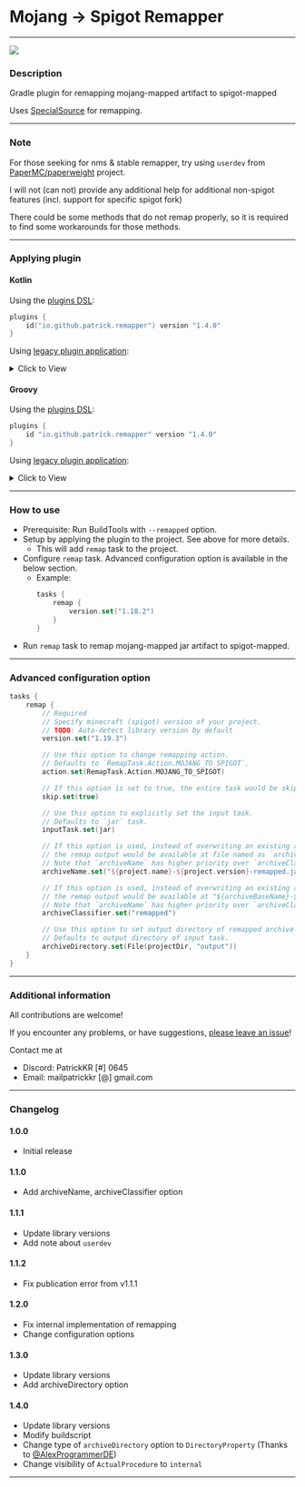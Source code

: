 # Mojang -> Spigot Remapper

---

[![](https://img.shields.io/gradle-plugin-portal/v/io.github.patrick.remapper?style=for-the-badge)](https://plugins.gradle.org/plugin/io.github.patrick.remapper)

### Description

Gradle plugin for remapping mojang-mapped artifact to spigot-mapped

Uses [SpecialSource](https://github.com/md-5/SpecialSource) for remapping.

---

### Note

For those seeking for nms & stable remapper, try using `userdev` from [PaperMC/paperweight](https://github.com/PaperMC/paperweight) project.

I will not (can not) provide any additional help for additional non-spigot features (incl. support for specific spigot fork)

There could be some methods that do not remap properly, so it is required to find some workarounds for those methods.

---

### Applying plugin

#### Kotlin

Using the [plugins DSL](https://docs.gradle.org/current/userguide/plugins.html#sec:plugins_block):

```kotlin
plugins {
    id("io.github.patrick.remapper") version "1.4.0"
}
```

Using [legacy plugin application](https://docs.gradle.org/current/userguide/plugins.html#sec:old_plugin_application):
<details><summary>Click to View</summary>

```kotlin
buildscript {
    repositories {
        maven {
            url = uri("https://plugins.gradle.org/m2/")
        }
    }
    dependencies {
        classpath("io.github.patrick-choe:mojang-spigot-remapper:1.4.0")
    }
}

apply(plugin = "io.github.patrick.remapper")
```
</details>

#### Groovy

Using the [plugins DSL](https://docs.gradle.org/current/userguide/plugins.html#sec:plugins_block):

```groovy
plugins {
    id "io.github.patrick.remapper" version "1.4.0"
}
```

Using [legacy plugin application](https://docs.gradle.org/current/userguide/plugins.html#sec:old_plugin_application):
<details><summary>Click to View</summary>

```groovy
buildscript {
    repositories {
        maven {
            url "https://plugins.gradle.org/m2/"
        }
    }
    dependencies {
        classpath "io.github.patrick-choe:mojang-spigot-remapper:1.4.0"
    }
}

apply plugin: "io.github.patrick.remapper"
```
</details>

---

### How to use

- Prerequisite: Run BuildTools with `--remapped` option.
- Setup by applying the plugin to the project. See above for more details.
   - This will add `remap` task to the project.
- Configure `remap` task. Advanced configuration option is available in the below section.
   - Example:
      ```kotlin
      tasks {
          remap {
              version.set("1.18.2")
          }
      }
      ```
- Run `remap` task to remap mojang-mapped jar artifact to spigot-mapped.

---

### Advanced configuration option

```kotlin
tasks {
    remap {
        // Required
        // Specify minecraft (spigot) version of your project.
        // TODO: Auto-detect library version by default
        version.set("1.19.3")

        // Use this option to change remapping action.
        // Defaults to `RemapTask.Action.MOJANG_TO_SPIGOT`.
        action.set(RemapTask.Action.MOJANG_TO_SPIGOT)

        // If this option is set to true, the entire task would be skipped.
        skip.set(true)

        // Use this option to explicitly set the input task.
        // Defaults to `jar` task.
        inputTask.set(jar)

        // If this option is used, instead of overwriting an existing artifact,
        // the remap output would be available at file named as `archiveName`.
        // Note that `archiveName` has higher priority over `archiveClassifier`. 
        archiveName.set("${project.name}-${project.version}-remapped.jar")

        // If this option is used, instead of overwriting an existing artifact,
        // the remap output would be available at "${archiveBaseName}-${archiveVersion}-${archiveClassifier}.jar"
        // Note that `archiveName` has higher priority over `archiveClassifier`. 
        archiveClassifier.set("remapped")

        // Use this option to set output directory of remapped archive file.
        // Defaults to output directory of input task.
        archiveDirectory.set(File(projectDir, "output"))
    }
}
```

---

### Additional information

All contributions are welcome!

If you encounter any problems, or have suggestions, [please leave an issue](https://github.com/patrick-choe/mojang-spigot-remapper/issues)!

Contact me at

- Discord: PatrickKR [#] 0645
- Email: mailpatrickkr [@] gmail.com

---

### Changelog

#### 1.0.0
 - Initial release

#### 1.1.0
 - Add archiveName, archiveClassifier option

#### 1.1.1
 - Update library versions
 - Add note about `userdev`

#### 1.1.2
 - Fix publication error from v1.1.1

#### 1.2.0
 - Fix internal implementation of remapping
 - Change configuration options

#### 1.3.0
 - Update library versions
 - Add archiveDirectory option

#### 1.4.0
 - Update library versions
 - Modify buildscript
 - Change type of `archiveDirectory` option to `DirectoryProperty` (Thanks to [@AlexProgrammerDE](https://github.com/AlexProgrammerDE))
 - Change visibility of `ActualProcedure` to `internal`

---